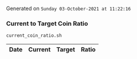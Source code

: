 Generated on `Sunday 03-October-2021 at 11:22:16`

### Current to Target Coin Ratio
`current_coin_ratio.sh`

Date|Current|Target|Ratio
---|---|---|---
